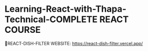 # Learning-React-with-Thapa-Technical-COMPLETE REACT COURSE

🎉REACT-DISH-FILTER WEBSITE: https://react-dish-filter.vercel.app/
